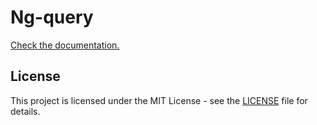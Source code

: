 # Ng-query

[Check the documentation.](https://ng-angular-stack.github.io/query/)

## License

This project is licensed under the MIT License - see the [LICENSE](LICENSE) file for details.

